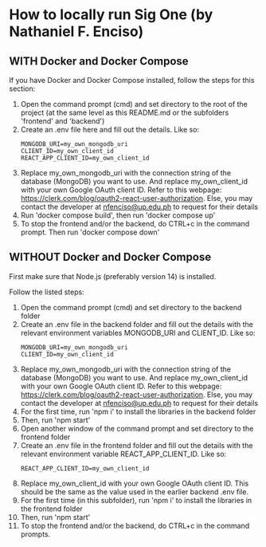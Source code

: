 # How to locally run Sig One (by Nathaniel F. Enciso)
## WITH Docker and Docker Compose

If you have Docker and Docker Compose installed, follow the steps for this section:
1. Open the command prompt (cmd) and set directory to the root of the project (at the same level as this README.md or the subfolders 'frontend' and 'backend')
2. Create an .env file here and fill out the details. Like so:
    ```
    MONGODB_URI=my_own_mongodb_uri
    CLIENT_ID=my_own_client_id
    REACT_APP_CLIENT_ID=my_own_client_id
    ```  
3. Replace my_own_mongodb_uri with the connection string of the database (MongoDB) you want to use. And replace my_own_client_id with your own Google OAuth client ID. Refer to this webpage: https://clerk.com/blog/oauth2-react-user-authorization. Else, you may contact the developer at nfenciso@up.edu.ph to request for their details  
4. Run 'docker compose build', then run 'docker compose up'
5. To stop the frontend and/or the backend, do CTRL+c in the command prompt. Then run 'docker compose down'

## WITHOUT Docker and Docker Compose

First make sure that Node.js (preferably version 14) is installed.

Follow the listed steps:
1. Open the command prompt (cmd) and set directory to the backend folder
2. Create an .env file in the backend folder and fill out the details with the relevant environment variables MONGODB_URI and CLIENT_ID. Like so:
    ```
    MONGODB_URI=my_own_mongodb_uri
    CLIENT_ID=my_own_client_id
    ```  
3. Replace my_own_mongodb_uri with the connection string of the database (MongoDB) you want to use. And replace my_own_client_id with your own Google OAuth client ID. Refer to this webpage: https://clerk.com/blog/oauth2-react-user-authorization. Else, you may contact the developer at nfenciso@up.edu.ph to request for their details  
4. For the first time, run 'npm i' to install the libraries in the backend folder  
5. Then, run 'npm start' 
6. Open another window of the command prompt and set directory to the frontend folder
7. Create an .env file in the frontend folder and fill out the details with the relevant environment variable REACT_APP_CLIENT_ID. Like so:
    ```
    REACT_APP_CLIENT_ID=my_own_client_id
    ```  
8. Replace my_own_client_id with your own Google OAuth client ID. This should be the same as the value used in the earlier backend .env file.
9. For the first time (in this subfolder), run 'npm i' to install the libraries in the frontend folder
10. Then, run 'npm start'
11. To stop the frontend and/or the backend, do CTRL+c in the command prompts.